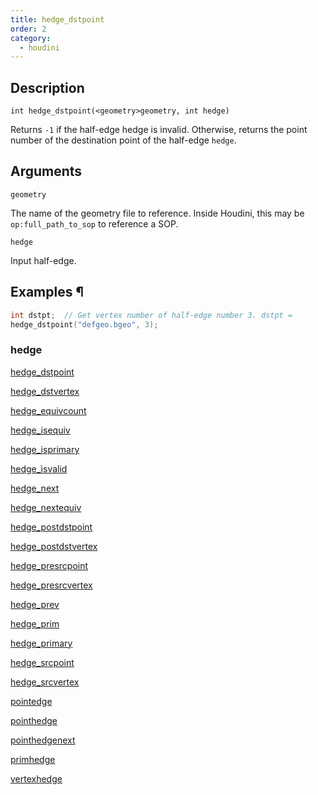 ```yaml
---
title: hedge_dstpoint
order: 2
category:
  - houdini
---
```


## Description

`int hedge_dstpoint(<geometry>geometry, int hedge)`

Returns `-1` if the half-edge hedge is invalid. Otherwise, returns the point
number of the destination point of the half-edge `hedge`.

## Arguments

`geometry`

The name of the geometry file to reference. Inside Houdini, this may be
`op:full_path_to_sop` to reference a SOP.

`hedge`

Input half-edge.

## Examples ¶

```c
int dstpt;  // Get vertex number of half-edge number 3. dstpt =
hedge_dstpoint("defgeo.bgeo", 3);
```

### hedge

[hedge_dstpoint](hedge_dstpoint.html)

[hedge_dstvertex](hedge_dstvertex.html)

[hedge_equivcount](hedge_equivcount.html)

[hedge_isequiv](hedge_isequiv.html)

[hedge_isprimary](hedge_isprimary.html)

[hedge_isvalid](hedge_isvalid.html)

[hedge_next](hedge_next.html)

[hedge_nextequiv](hedge_nextequiv.html)

[hedge_postdstpoint](hedge_postdstpoint.html)

[hedge_postdstvertex](hedge_postdstvertex.html)

[hedge_presrcpoint](hedge_presrcpoint.html)

[hedge_presrcvertex](hedge_presrcvertex.html)

[hedge_prev](hedge_prev.html)

[hedge_prim](hedge_prim.html)

[hedge_primary](hedge_primary.html)

[hedge_srcpoint](hedge_srcpoint.html)

[hedge_srcvertex](hedge_srcvertex.html)

[pointedge](pointedge.html)

[pointhedge](pointhedge.html)

[pointhedgenext](pointhedgenext.html)

[primhedge](primhedge.html)

[vertexhedge](vertexhedge.html)
